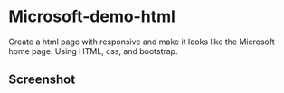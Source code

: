 # Microsoft-demo-html

Create a html page with responsive and make it looks like the Microsoft home page.
Using HTML, css, and bootstrap.

## Screenshot
